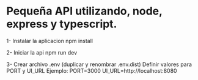 # Pequeña API utilizando, node, express y typescript.

1- Instalar la aplicacion
    npm install

2- Iniciar la api
    npm run dev

3- Crear archivo .env (duplicar y renombrar .env.dist)
    Definir valores para PORT y UI_URL
    Ejemplo:
        PORT=3000
        UI_URL=http://localhost:8080